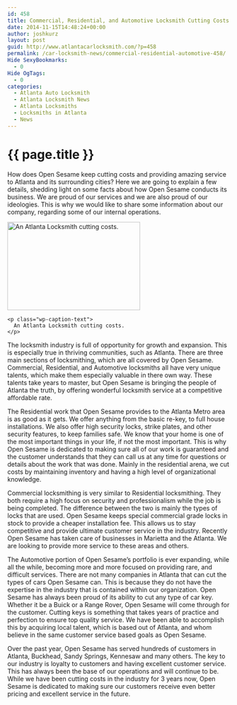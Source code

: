 ```yaml
---
id: 458
title: Commercial, Residential, and Automotive Locksmith Cutting Costs
date: 2014-11-15T14:48:24+00:00
author: joshkurz
layout: post
guid: http://www.atlantacarlocksmith.com/?p=458
permalink: /car-locksmith-news/commercial-residential-automotive-458/
Hide SexyBookmarks:
  - 0
Hide OgTags:
  - 0
categories:
  - Atlanta Auto Locksmith
  - Atlanta Locksmith News
  - Atlanta Locksmiths
  - Locksmiths in Atlanta
  - News
---
```


{{ page.title }}
================

<div class="pf-content">
  <p>
    How does Open Sesame keep cutting costs and providing amazing service to Atlanta and its surrounding cities? Here we are going to explain a few details, shedding light on some facts about how Open Sesame conducts its business. We are proud of our services and we are also proud of our ideologies. This is why we would like to share some information about our company, regarding some of our internal operations.
  </p>
  
  <div id="attachment_460" style="width: 310px" class="wp-caption alignright">
    <a href="{{site.baseurl}}/images/opensesame/uploads/2014/11/Cut-Costs-300x199.jpg"><img class="size-full wp-image-460" src="{{site.baseurl}}/images/opensesame/uploads/2014/11/Cut-Costs-300x199.jpg" alt="An Atlanta Locksmith cutting costs." width="300" height="199" /></a>
    
    <p class="wp-caption-text">
      An Atlanta Locksmith cutting costs.
    </p>
  </div>
  
  <p>
    The locksmith industry is full of opportunity for growth and expansion. This is especially true in thriving communities, such as Atlanta. There are three main sections of locksmithing, which are all covered by Open Sesame. Commercial, Residential, and Automotive locksmiths all have very unique talents, which make them especially valuable in there own way. These talents take years to master, but Open Sesame is bringing the people of Atlanta the truth, by offering wonderful locksmith service at a competitive affordable rate.
  </p>
  
  <p>
    The Residential work that Open Sesame provides to the Atlanta Metro area is as good as it gets. We offer anything from the basic re-key, to full house installations. We also offer high security locks, strike plates, and other security features, to keep families safe. We know that your home is one of the most important things in your life, if not the most important. This is why Open Sesame is dedicated to making sure all of our work is guaranteed and the customer understands that they can call us at any time for questions or details about the work that was done. Mainly in the residential arena, we cut costs by maintaining inventory and having a high level of organizational knowledge.
  </p>
  
  <p>
    Commercial locksmithing is very similar to Residential locksmithing. They both require a high focus on security and professionalism while the job is being completed. The difference between the two is mainly the types of locks that are used. Open Sesame keeps special commercial grade locks in stock to provide a cheaper installation fee. This allows us to stay competitive and provide ultimate customer service in the industry. Recently Open Sesame has taken care of businesses in Marietta and the Atlanta. We are looking to provide more service to these areas and others.
  </p>
  
  <p>
    The Automotive portion of Open Sesame&#8217;s portfolio is ever expanding, while all the while, becoming more and more focused on providing rare, and difficult services. There are not many companies in Atlanta that can cut the types of cars Open Sesame can. This is because they do not have the expertise in the industry that is contained within our organization. Open Sesame has always been proud of its ability to cut any type of car key. Whether it be a Buick or a Range Rover, Open Sesame will come through for the customer. Cutting keys is something that takes years of practice and perfection to ensure top quality service. We have been able to accomplish this by acquiring local talent, which is based out of Atlanta, and whom believe in the same customer service based goals as Open Sesame.
  </p>
  
  <p>
    Over the past year, Open Sesame has served hundreds of customers in Atlanta, Buckhead, Sandy Springs, Kennesaw and many others. The key to our industry is loyalty to customers and having excellent customer service. This has always been the base of our operations and will continue to be. While we have been cutting costs in the industry for 3 years now, Open Sesame is dedicated to making sure our customers receive even better pricing and excellent service in the future.
  </p>
</div>
